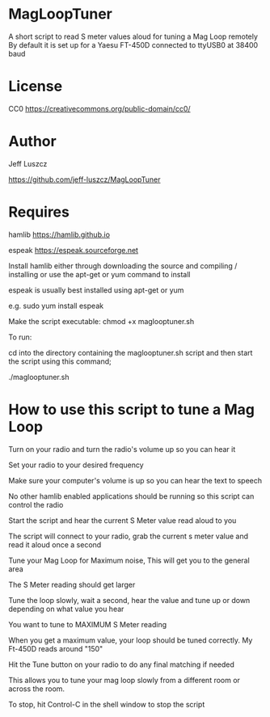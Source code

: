 # MagLoopTuner
A short script to read S meter values aloud for tuning a Mag Loop remotely
By default it is set up for a Yaesu FT-450D connected to ttyUSB0 at 38400 baud

# License
CC0 https://creativecommons.org/public-domain/cc0/

# Author

Jeff Luszcz

https://github.com/jeff-luszcz/MagLoopTuner


# Requires

hamlib https://hamlib.github.io

espeak https://espeak.sourceforge.net


Install hamlib either through downloading the source and compiling / installing or use the apt-get or yum command to install

espeak is usually best installed using apt-get or yum  

e.g.
sudo yum install espeak

Make the script executable:
chmod +x maglooptuner.sh

To run:

cd into the directory containing the maglooptuner.sh script and then start the script using this command;

./maglooptuner.sh

# How to use this script to tune a Mag Loop
Turn on your radio and turn the radio's volume up so you can hear it

Set your radio to your desired frequency

Make sure your computer's volume is up so you can hear the text to speech

No other hamlib enabled applications should be running so this script can control the radio

Start the script and hear the current S Meter value read aloud to you

The script will connect to your radio, grab the current s meter value and read it aloud once a second

Tune your Mag Loop for Maximum noise, This will get you to the general area

The S Meter reading should get larger

Tune the loop slowly, wait a second, hear the value and tune up or down depending on what value you hear

You want to tune to MAXIMUM S Meter reading

When you get a maximum value, your loop should be tuned correctly. My Ft-450D reads around "150"

Hit the Tune button on your radio to do any final matching if needed

This allows you to tune your mag loop slowly from a different room or across the room.

To stop, hit Control-C in the shell window to stop the script







